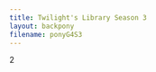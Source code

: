 ```yaml
---
title: Twilight's Library Season 3
layout: backpony
filename: ponyG4S3
--- 
```

<div id="jsonindex">2</div>
<script src="/src/js/auto.js"></script>